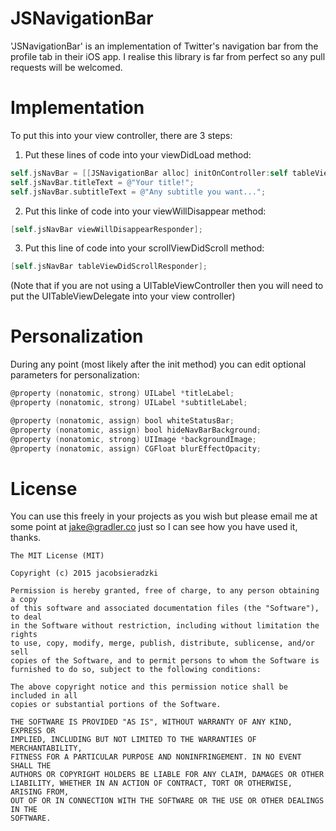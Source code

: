 # JSNavigationBar
'JSNavigationBar' is an implementation of Twitter's navigation bar from the profile tab in their iOS app. I realise this library is far from perfect so any pull requests will be welcomed.

# Implementation
 
 To put this into your view controller, there are 3 steps:
 
 1. Put these lines of code into your viewDidLoad method:
 ```Objective-C
 self.jsNavBar = [[JSNavigationBar alloc] initOnController:self tableView:self.tableView subtitle:YES];
 self.jsNavBar.titleText = @"Your title!";
 self.jsNavBar.subtitleText = @"Any subtitle you want...";
```
 
 2. Put this linke of code into your viewWillDisappear method:
 ```Objective-C
 [self.jsNavBar viewWillDisappearResponder];
 ```
 
 3. Put this line of code into your scrollViewDidScroll method:
 ```Objective-C
 [self.jsNavBar tableViewDidScrollResponder];
 ```
 (Note that if you are not using a UITableViewController then you will need to put the UITableViewDelegate into your view controller)
 
# Personalization
 
 During any point (most likely after the init method) you can edit optional parameters for personalization:
 
 ```Objective-C
 @property (nonatomic, strong) UILabel *titleLabel;
 @property (nonatomic, strong) UILabel *subtitleLabel;

 @property (nonatomic, assign) bool whiteStatusBar;
 @property (nonatomic, assign) bool hideNavBarBackground;
 @property (nonatomic, strong) UIImage *backgroundImage;
 @property (nonatomic, assign) CGFloat blurEffectOpacity;
 ```
 
# License

You can use this freely in your projects as you wish but please email me at some point at jake@gradler.co just so I can see how you have used it, thanks.

```
The MIT License (MIT)

Copyright (c) 2015 jacobsieradzki

Permission is hereby granted, free of charge, to any person obtaining a copy
of this software and associated documentation files (the "Software"), to deal
in the Software without restriction, including without limitation the rights
to use, copy, modify, merge, publish, distribute, sublicense, and/or sell
copies of the Software, and to permit persons to whom the Software is
furnished to do so, subject to the following conditions:

The above copyright notice and this permission notice shall be included in all
copies or substantial portions of the Software.

THE SOFTWARE IS PROVIDED "AS IS", WITHOUT WARRANTY OF ANY KIND, EXPRESS OR
IMPLIED, INCLUDING BUT NOT LIMITED TO THE WARRANTIES OF MERCHANTABILITY,
FITNESS FOR A PARTICULAR PURPOSE AND NONINFRINGEMENT. IN NO EVENT SHALL THE
AUTHORS OR COPYRIGHT HOLDERS BE LIABLE FOR ANY CLAIM, DAMAGES OR OTHER
LIABILITY, WHETHER IN AN ACTION OF CONTRACT, TORT OR OTHERWISE, ARISING FROM,
OUT OF OR IN CONNECTION WITH THE SOFTWARE OR THE USE OR OTHER DEALINGS IN THE
SOFTWARE.
```
